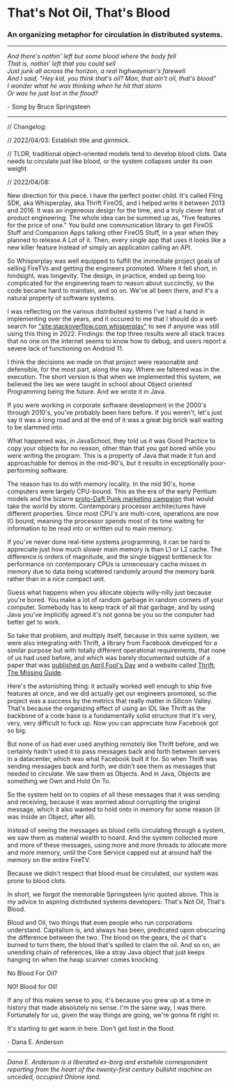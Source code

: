# That's Not Oil, That's Blood

### An organizing metaphor for circulation in distributed systems.

---

*And there's nothin' left but some blood where the body fell  
That is, nothin' left that you could sell  
Just junk all across the horizon, a real highwayman's farewell  
And I said, "Hey kid, you think that's oil? Man, that ain't oil, that's blood"  
I wonder what he was thinking when he hit that storm  
Or was he just lost in the flood?*

 \- Song by Bruce Springsteen
 
---

// Changelog:

// 2022/04/03: Establish title and gimmick.

// TLDR, traditional object-oriented models tend to develop blood clots. Data needs to circulate just like blood, or the system collapses under its own weight.

// 2022/04/08:

New direction for this piece. I have the perfect poster child. It's called Fling SDK, aka Whisperplay, aka Thrift FireOS, and I helped write it between 2013 and 2016. It was an ingeneous design for the time, and a truly clever feat of product engineering. The whole idea can be summed up as, "five features for the price of one." You build one communication library to get FireOS Stuff and Companion Apps talking other FireOS Stuff, in a year when they planned to release A Lot of it. Then, every single app that uses it looks like a new killer feature instead of simply an application calling an API.

So Whisperplay was well equipped to fulfill the immediate project goals of selling FireTVs and getting the engineers promoted. Where it fell short, in hindsight, was longevity. The design, in practice, ended up being too complicated for the engineering team to reason about succinctly, so the code became hard to maintain, and so on. We've all been there, and it's a natural property of software systems.

I was reflecting on the various distributed systems I've had a hand in implementing over the years, and it occured to me that I should do a web search for ["site:stackoverflow.com whisperplay"](https://www.google.com/search?q=site:stackoverflow.com%20whisperplay) to see if anyone was still using this thing in 2022. Findings: the top three results were all stack traces that no one on the internet seems to know how to debug, and users report a severe lack of functioning on Android 11.

I think the decisions we made on that project were reasonable and defensible, for the most part, along the way. Where we faltered was in the execution. The short version is that when we implemented this system, we believed the lies we were taught in school about Object oriented Programming being the future. And we wrote it in Java.

If you were working in corporate software development in the 2000's through 2010's, you've probably been here before. If you weren't, let's just say it was a long road and at the end of it was a great big brick wall waiting to be slammed into. 

What happened was, in JavaSchool, they told us it was Good Practice to copy your objects for no reason, other than that you got bored while you were writing the program. This is a property of Java that made it fun and approachable for demos in the mid-90's, but it results in exceptionally poor-performing software.

The reason has to do with memory locality. In the mid 90's, home computers were largely CPU-bound. This as the era of the early Pentium models and the bizarre [proto-Daft Punk marketing campaign](https://www.youtube.com/watch?v=es_YbDQnTqo) that would take the world by storm. Contemporary processor architectures have different properties. Since most CPU's are multi-core, operations are now IO bound, meaning the processor spends most of its time waiting for information to be read into or written out to main memory. 

If you've never done real-time systems programming, it can be hard to appreciate just how much slower main memory is than L1 or L2 cache. The difference is orders of magnitude, and the single biggest bottleneck for performance on contemporary CPUs is unnecessary cache misses in memory due to data being scattered randomly around the memory bank rather than in a nice compact unit.

Guess what happens when you allocate objects willy-nilly just because you're bored. You make a lot of random garbage in random corners of your computer. Somebody has to keep track of all that garbage, and by using Java you've implicitly agreed it's not gonna be you so the computer had better get to work.

So take that problem, and multiply itself, because in this same system, we were also integrating with Thrift, a library from Facebook developed for a similar purpose but with totally different operational requirements, that none of us had used before, and which was barely documented outside of a paper that was [published on April Fool's Day](../april/thrift.md) and a website called [Thrift: The Missing Guide](https://diwakergupta.github.io/thrift-missing-guide/).

Here's the astonishing thing: it actually worked well enough to ship five features at once, and we did actually get our engineers promoted, so the project was a success by the metrics that really matter in Silicon Valley. That's because the organizing effect of using an IDL like Thrift as the backbone of a code base is a fundamentally solid structure that it's very, very, very difficult to fuck up. Now you can appreciate how Facebook got so big.

But none of us had ever used anything remotely like Thrift before, and we certainly hadn't used it to pass messages back and forth between servers in a datacenter, which was what Facebook built it for. So when Thrift was sending messages back and forth, we didn't see them as messages that needed to circulate. We saw them as Objects. And in Java, Objects are something we Own and Hold On To.

So the system held on to copies of all these messages that it was sending and receiving, because it was worried about corrupting the original message, which it also wanted to hold onto in memory for some reason (it was inside an Object, after all).

Instead of seeing the messages as blood cells circulating through a system, we saw them as material wealth to hoard. And the system collected more and more of these messages, using more and more threads to allocate more and more memory, until the Core Service capped out at around half the memory on the entire FireTV.

Because we didn't respect that blood must be circulated, our system was prone to blood clots.

In short, we forgot the memorable Springsteen lyric quoted above. This is my advice to aspiring distributed systems developers: That's Not Oil, That's Blood.

Blood and Oil, two things that even people who run corporations understand. Capitalism is, and always has been, predicated upon obscuring the difference between the two. The blood on the gears, the oil that's burned to turn them, the blood that's spilled to claim the oil. And so on, an unending chain of references, like a stray Java object that just keeps hanging on when the heap scanner comes knocking.

No Blood For Oil?

NO! Blood for Oil!

If any of this makes sense to you, it's because you grew up at a time in history that made absolutely no sense. I'm the same way, I was there. Fortunately for us, given the way things are going, we're gonna fit right in.

It's starting to get warm in here. Don't get lost in the flood.

\- Dana E. Anderson

---

*Dana E. Anderson is a liberated ex-borg and erstwhile correspondent reporting from the heart of the twenty-first century bullshit machine on unceded, occupied Ohlone land.*
